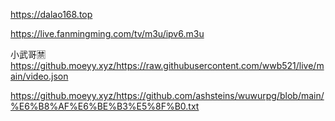 
 https://dalao168.top 

https://live.fanmingming.com/tv/m3u/ipv6.m3u

小武哥🈲	https://github.moeyy.xyz/https://raw.githubusercontent.com/wwb521/live/main/video.json

https://github.moeyy.xyz/https://github.com/ashsteins/wuwurpg/blob/main/%E6%B8%AF%E6%BE%B3%E5%8F%B0.txt
